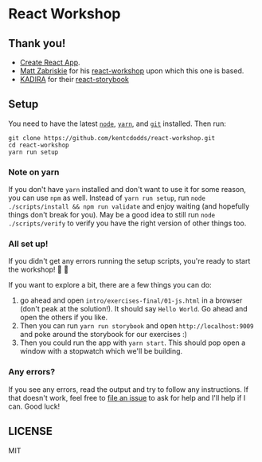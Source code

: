 # React Workshop

## Thank you!

- [Create React App](https://github.com/facebookincubator/create-react-app).
- [Matt Zabriskie](https://github.com/mzabriskie) for his [react-workshop](https://github.com/mzabriskie/react-workshop) upon which this one is based.
- [KADIRA](https://github.com/kadirahq) for their [react-storybook](https://github.com/kadirahq/react-storybook)

## Setup

You need to have the latest [`node`](https://nodejs.org/en/), [`yarn`](https://yarnpkg.com/), and [`git`](https://git-scm.com/) installed.
Then run:

```
git clone https://github.com/kentcdodds/react-workshop.git
cd react-workshop
yarn run setup
```

### Note on yarn

If you don't have `yarn` installed and don't want to use it for some reason, you can use `npm` as well. Instead of
`yarn run setup`, run `node ./scripts/install && npm run validate` and enjoy waiting (and hopefully things don't break
for you). May be a good idea to still run `node ./scripts/verify` to verify you have the right version of other things
too.

### All set up!

If you didn't get any errors running the setup scripts, you're ready to start the workshop! 🎉 🎊

If you want to explore a bit, there are a few things you can do:

1. go ahead and open `intro/exercises-final/01-js.html` in a browser (don't peak at the solution!). It should say `Hello World`. Go ahead and open the others if you like.
2. Then you can run `yarn run storybook` and open `http://localhost:9009` and poke around the storybook for our exercises :)
3. Then you could run the app with `yarn start`. This should pop open a window with a stopwatch which we'll be building.

### Any errors?

If you see any errors, read the output and try to follow any instructions. If that doesn't work, feel free to
[file an issue](https://github.com/kentcdodds/react-workshop/issues/new) to ask for help and I'll help if I can.
Good luck!

## LICENSE

MIT
